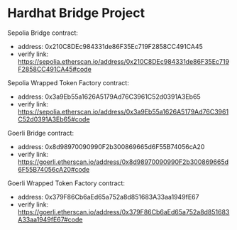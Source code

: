 # Hardhat Bridge Project

Sepolia Bridge contract:
 - address: 0x210C8DEc984331de86F35Ec719F2858CC491CA45
 - verify link: https://sepolia.etherscan.io/address/0x210C8DEc984331de86F35Ec719F2858CC491CA45#code

Sepolia Wrapped Token Factory contract:
 - address: 0x3a9Eb55a1626A5179Ad76C3961C52d0391A3Eb65
 - verify link: https://sepolia.etherscan.io/address/0x3a9Eb55a1626A5179Ad76C3961C52d0391A3Eb65#code

Goerli Bridge contract:
 - address: 0x8d98970090990F2b300869665d6F55B74056cA20
 - verify link: https://goerli.etherscan.io/address/0x8d98970090990F2b300869665d6F55B74056cA20#code

Goerli Wrapped Token Factory contract:
 - address: 0x379F86Cb6aEd65a752a8d851683A33aa1949fE67
 - verify link: https://goerli.etherscan.io/address/0x379F86Cb6aEd65a752a8d851683A33aa1949fE67#code
